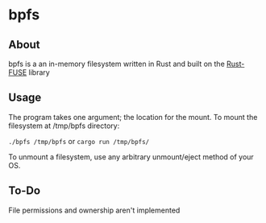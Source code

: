 # bpfs

## About
bpfs is a an in-memory filesystem written in Rust and built on the [Rust-FUSE](https://github.com/zargony/rust-fuse) library

## Usage
The program takes one argument; the location for the mount.  To mount the filesystem at /tmp/bpfs directory:

``./bpfs /tmp/bpfs`` or 
``cargo run /tmp/bpfs/``

To unmount a filesystem, use any arbitrary unmount/eject method of your OS.

## To-Do
File permissions and ownership aren't implemented

